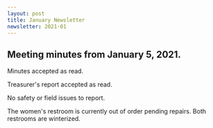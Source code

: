 ```yaml
---
layout: post
title: January Newsletter
newsletter: 2021-01
---
```

## Meeting minutes from January 5, 2021.

Minutes accepted as read.

Treasurer's report accepted as read.

No safety or field issues to report.

The women's restroom is currently out of order pending repairs. Both restrooms
are winterized.
